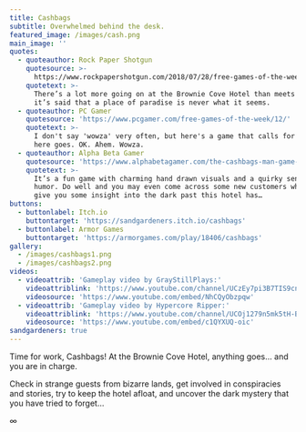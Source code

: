 ```yaml
---
title: Cashbags
subtitle: Overwhelmed behind the desk.
featured_image: /images/cash.png
main_image: ''
quotes:
  - quoteauthor: Rock Paper Shotgun
    quotesource: >-
      https://www.rockpapershotgun.com/2018/07/28/free-games-of-the-week-july-28th-2018/
    quotetext: >-
      There’s a lot more going on at the Brownie Cove Hotel than meets the eye –
      it’s said that a place of paradise is never what it seems.
  - quoteauthor: PC Gamer
    quotesource: 'https://www.pcgamer.com/free-games-of-the-week/12/'
    quotetext: >-
      I don't say 'wowza' very often, but here's a game that calls for it, so
      here goes. OK. Ahem. Wowza.
  - quoteauthor: Alpha Beta Gamer
    quotesource: 'https://www.alphabetagamer.com/the-cashbags-man-game-jam-build-download/'
    quotetext: >-
      It’s a fun game with charming hand drawn visuals and a quirky sense of
      humor. Do well and you may even come across some new customers who can
      give you some insight into the dark past this hotel has…
buttons:
  - buttonlabel: Itch.io
    buttontarget: 'https://sandgardeners.itch.io/cashbags'
  - buttonlabel: Armor Games
    buttontarget: 'https://armorgames.com/play/18406/cashbags'
gallery:
  - /images/cashbags1.png
  - /images/cashbags2.png
videos:
  - videoattrib: 'Gameplay video by GrayStillPlays:'
    videoattriblink: 'https://www.youtube.com/channel/UCzEy7pi3B7TIS9cn_sdKK9A'
    videosource: 'https://www.youtube.com/embed/NhCQyObzpqw'
  - videoattrib: 'Gameplay video by Hypercore Ripper:'
    videoattriblink: 'https://www.youtube.com/channel/UCOj1279n5mk5tH-BQuFN-2w'
    videosource: 'https://www.youtube.com/embed/c1QYXUQ-oic'
sandgardeners: true
---
```

Time for work, Cashbags! At the Brownie Cove Hotel, anything goes… and you are in charge.  
  
Check in strange guests from bizarre lands, get involved in conspiracies and stories, try to keep the hotel afloat, and uncover the dark mystery that you have tried to forget...  
  
∞
